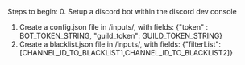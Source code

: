 Steps to begin: 0. Setup a discord bot within the discord dev console

1. Create a config.json file in /inputs/, with fields:
   {"token" : BOT_TOKEN_STRING, "guild_token": GUILD_TOKEN_STRING}
2. Create a blacklist.json file in /inputs/, with fields:
   {"filterList": [CHANNEL_ID_TO_BLACKLIST1,CHANNEL_ID_TO_BLACKLIST2]}
